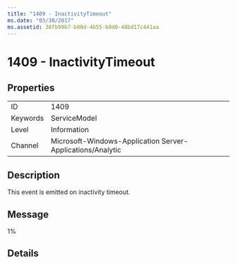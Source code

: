 ```yaml
---
title: "1409 - InactivityTimeout"
ms.date: "03/30/2017"
ms.assetid: 38fb99b7-b00d-4b55-b9d0-48bd17c441aa
---
```

# 1409 - InactivityTimeout

## Properties  
  
|||  
|-|-|  
|ID|1409|  
|Keywords|ServiceModel|  
|Level|Information|  
|Channel|Microsoft-Windows-Application Server-Applications/Analytic|  
  
## Description  

 This event is emitted on inactivity timeout.  
  
## Message  

 1%  
  
## Details
